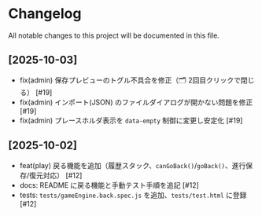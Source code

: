 # Changelog

All notable changes to this project will be documented in this file.

## [2025-10-03]
- fix(admin) 保存プレビューのトグル不具合を修正（🗂 2回目クリックで閉じる） [#19]
- fix(admin) インポート(JSON) のファイルダイアログが開かない問題を修正 [#19]
- fix(admin) プレースホルダ表示を `data-empty` 制御に変更し安定化 [#19]

## [2025-10-02]
- feat(play) 戻る機能を追加（履歴スタック、`canGoBack()`/`goBack()`、進行保存/復元対応） [#12]
- docs: README に戻る機能と手動テスト手順を追記 [#12]
- tests: `tests/gameEngine.back.spec.js` を追加、`tests/test.html` に登録 [#12]
